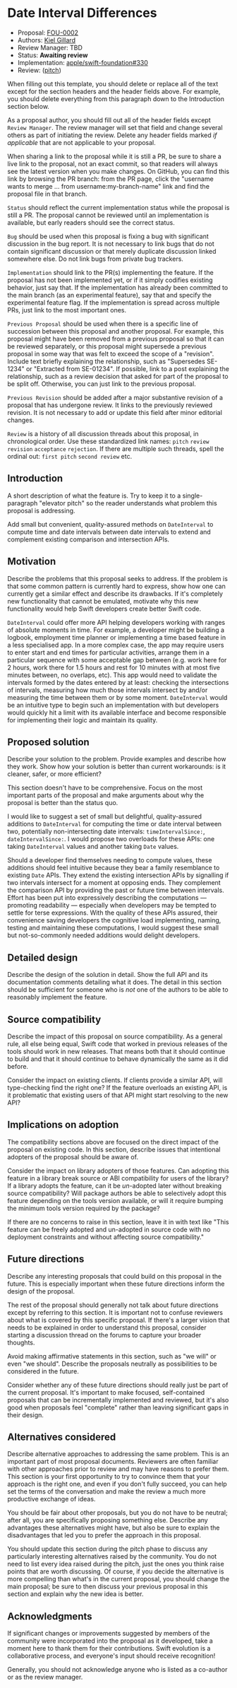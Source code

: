 # Date Interval Differences

* Proposal: [FOU-0002](0002-date-interval-differences.md)
* Authors: [Kiel Gillard](https://github.com/kielgillard)
* Review Manager: TBD
* Status: **Awaiting review**
* Implementation: [apple/swift-foundation#330](https://github.com/apple/swift-foundation/pull/330)
* Review: ([pitch](https://forums.swift.org/...))

When filling out this template, you should delete or replace all of the text except for the section headers and the header fields above. For example, you should delete everything from this paragraph down to the Introduction section below.

As a proposal author, you should fill out all of the header fields except `Review Manager`. The review manager will set that field and change several others as part of initiating the review. Delete any header fields marked *if applicable* that are not applicable to your proposal.

When sharing a link to the proposal while it is still a PR, be sure to share a live link to the proposal, not an exact commit, so that readers will always see the latest version when you make changes. On GitHub, you can find this link by browsing the PR branch: from the PR page, click the "username wants to merge ... from username:my-branch-name" link and find the proposal file in that branch.

`Status` should reflect the current implementation status while the proposal is still a PR. The proposal cannot be reviewed until an implementation is available, but early readers should see the correct status.

`Bug` should be used when this proposal is fixing a bug with significant discussion in the bug report. It is not necessary to link bugs that do not contain significant discussion or that merely duplicate discussion linked somewhere else. Do not link bugs from private bug trackers.

`Implementation` should link to the PR(s) implementing the feature. If the proposal has not been implemented yet, or if it simply codifies existing behavior, just say that. If the implementation has already been committed to the main branch (as an experimental feature), say that and specify the experimental feature flag. If the implementation is spread across multiple PRs, just link to the most important ones.

`Previous Proposal` should be used when there is a specific line of succession between this proposal and another proposal. For example, this proposal might have been removed from a previous proposal so that it can be reviewed separately, or this proposal might supersede a previous proposal in some way that was felt to exceed the scope of a "revision". Include text briefly explaining the relationship, such as "Supersedes SE-1234" or "Extracted from SE-01234". If possible, link to a post explaining the relationship, such as a review decision that asked for part of the proposal to be split off. Otherwise, you can just link to the previous proposal.

`Previous Revision` should be added after a major substantive revision of a proposal that has undergone review. It links to the previously reviewed revision. It is not necessary to add or update this field after minor editorial changes.

`Review` is a history of all discussion threads about this proposal, in chronological order. Use these standardized link names: `pitch` `review` `revision` `acceptance` `rejection`. If there are multiple such threads, spell the ordinal out: `first pitch` `second review` etc.

## Introduction

A short description of what the feature is. Try to keep it to a single-paragraph "elevator pitch" so the reader understands what problem this proposal is addressing.

Add small but convenient, quality-assured methods on `DateInterval` to compute time and date intervals between date intervals to extend and complement existing comparison and intersection APIs.

## Motivation

Describe the problems that this proposal seeks to address. If the problem is that some common pattern is currently hard to express, show how one can currently get a similar effect and describe its drawbacks. If it's completely new functionality that cannot be emulated, motivate why this new functionality would help Swift developers create better Swift code.

`DateInterval` could offer more API helping developers working with ranges of absolute moments in time. For example, a developer might be building a logbook, employment time planner or implementing a time based feature in a less specialised app. In a more complex case, the app may require users to enter start and end times for particular activities, arrange them in a particular sequence with some acceptable gap between (e.g. work here for 2 hours, work there for 1.5 hours and rest for 10 minutes with at most five minutes between, no overlaps, etc). This app would need to validate the intervals formed by the dates entered by at least: checking the intersections of intervals, measuring how much those intervals intersect by and/or measuring the time between them or by some moment. `DateInterval` would be an intuitive type to begin such an implementation with but developers would quickly hit a limit with its available interface and become responsible for implementing their logic and maintain its quality.

## Proposed solution

Describe your solution to the problem. Provide examples and describe how they work. Show how your solution is better than current workarounds: is it cleaner, safer, or more efficient?

This section doesn't have to be comprehensive. Focus on the most important parts of the proposal and make arguments about why the proposal is better than the status quo.

I would like to suggest a set of small but delightful, quality-assured additions to `DateInterval` for computing the time or date interval between two, potentially non-intersecting date intervals: `timeIntervalSince:`, `dateIntervalSince:`. I would propose two overloads for these APIs: one taking `DateInterval` values and another taking `Date` values.

Should a developer find themselves needing to compute values, these additions should feel intuitive because they bear a family resemblance to existing `Date` APIs. They extend the existing intersection APIs by signalling if two intervals intersect for a moment at opposing ends. They complement the comparison API by providing the past or future time between intervals. Effort has been put into expressively describing the computations — promoting readability — especially when developers may be tempted to settle for terse expressions. With the quality of these APIs assured, their convenience saving developers the cognitive load implementing, naming, testing and maintaining these computations, I would suggest these small but not-so-commonly needed additions would delight developers.

## Detailed design

Describe the design of the solution in detail. Show the full API and its documentation comments detailing what it does. The detail in this section should be sufficient for someone who is *not* one of the authors to be able to reasonably implement the feature.

## Source compatibility

Describe the impact of this proposal on source compatibility. As a general rule, all else being equal, Swift code that worked in previous releases of the tools should work in new releases. That means both that it should continue to build and that it should continue to behave dynamically the same as it did before.

Consider the impact on existing clients. If clients provide a similar API, will type-checking find the right one? If the feature overloads an existing API, is it problematic that existing users of that API might start resolving to the new API?

## Implications on adoption

The compatibility sections above are focused on the direct impact of the proposal on existing code. In this section, describe issues that intentional adopters of the proposal should be aware of.

Consider the impact on library adopters of those features. Can adopting this feature in a library break source or ABI compatibility for users of the library? If a library adopts the feature, can it be *un*-adopted later without breaking source compatibility? Will package authors be able to selectively adopt this feature depending on the tools version available, or will it require bumping the minimum tools version required by the package?

If there are no concerns to raise in this section, leave it in with text like "This feature can be freely adopted and un-adopted in source code with no deployment constraints and without affecting source compatibility."

## Future directions

Describe any interesting proposals that could build on this proposal in the future. This is especially important when these future directions inform the design of the proposal.

The rest of the proposal should generally not talk about future directions except by referring to this section. It is important not to confuse reviewers about what is covered by this specific proposal. If there's a larger vision that needs to be explained in order to understand this proposal, consider starting a discussion thread on the forums to capture your broader thoughts.

Avoid making affirmative statements in this section, such as "we will" or even "we should". Describe the proposals neutrally as possibilities to be considered in the future.

Consider whether any of these future directions should really just be part of the current proposal. It's important to make focused, self-contained proposals that can be incrementally implemented and reviewed, but it's also good when proposals feel "complete" rather than leaving significant gaps in their design.

## Alternatives considered

Describe alternative approaches to addressing the same problem. This is an important part of most proposal documents. Reviewers are often familiar with other approaches prior to review and may have reasons to prefer them. This section is your first opportunity to try to convince them that your approach is the right one, and even if you don't fully succeed, you can help set the terms of the conversation and make the review a much more productive exchange of ideas.

You should be fair about other proposals, but you do not have to be neutral; after all, you are specifically proposing something else. Describe any advantages these alternatives might have, but also be sure to explain the disadvantages that led you to prefer the approach in this proposal.

You should update this section during the pitch phase to discuss any particularly interesting alternatives raised by the community. You do not need to list every idea raised during the pitch, just the ones you think raise points that are worth discussing. Of course, if you decide the alternative is more compelling than what's in the current proposal, you should change the main proposal; be sure to then discuss your previous proposal in this section and explain why the new idea is better.

## Acknowledgments

If significant changes or improvements suggested by members of the community were incorporated into the proposal as it developed, take a moment here to thank them for their contributions. Swift evolution is a collaborative process, and everyone's input should receive recognition!

Generally, you should not acknowledge anyone who is listed as a co-author or as the review manager.
